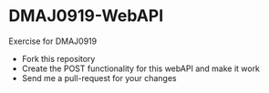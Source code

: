 # DMAJ0919-WebAPI
Exercise for DMAJ0919<br>
<ul>
  <li> Fork this repository </li>
  <li> Create the POST functionality for this webAPI and make it work</li>
  <li> Send me a pull-request for your changes </li>
</ul>
  
